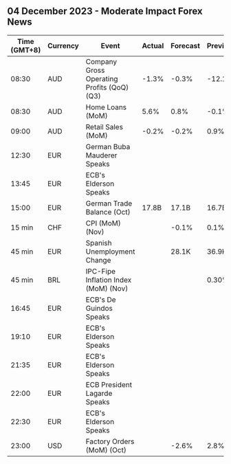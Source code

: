## 04 December 2023 - Moderate Impact Forex News

| Time (GMT+8) | Currency | Event | Actual | Forecast | Previous |
|------|----------|-------|--------|----------|----------|
| 08:30 | AUD | Company Gross Operating Profits (QoQ) (Q3) | -1.3% | -0.3% | -12.1% |
| 08:30 | AUD | Home Loans (MoM) | 5.6% | 0.8% | -0.1% |
| 09:00 | AUD | Retail Sales (MoM) | -0.2% | -0.2% | 0.9% |
| 12:30 | EUR | German Buba Mauderer Speaks |  |  |  |
| 13:45 | EUR | ECB's Elderson Speaks |  |  |  |
| 15:00 | EUR | German Trade Balance (Oct) | 17.8B | 17.1B | 16.7B |
| 15 min | CHF | CPI (MoM) (Nov) |  | -0.1% | 0.1% |
| 45 min | EUR | Spanish Unemployment Change |  | 28.1K | 36.9K |
| 45 min | BRL | IPC-Fipe Inflation Index (MoM) (Nov) |  |  | 0.30% |
| 16:45 | EUR | ECB's De Guindos Speaks |  |  |  |
| 19:10 | EUR | ECB's Elderson Speaks |  |  |  |
| 21:35 | EUR | ECB's Elderson Speaks |  |  |  |
| 22:00 | EUR | ECB President Lagarde Speaks |  |  |  |
| 22:30 | EUR | ECB's Elderson Speaks |  |  |  |
| 23:00 | USD | Factory Orders (MoM) (Oct) |  | -2.6% | 2.8% |
